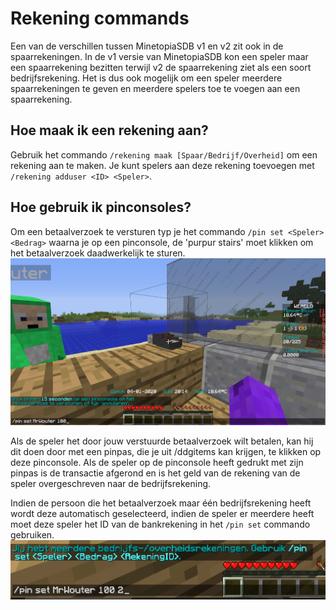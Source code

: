 # Rekening commands 

Een van de verschillen tussen MinetopiaSDB v1 en v2 zit ook in de spaarrekeningen. In de v1 versie van MinetopiaSDB kon een speler maar een spaarrekening bezitten terwijl v2 de spaarrekening ziet als een soort bedrijfsrekening. Het is dus ook mogelijk om een speler meerdere spaarrekeningen te geven en meerdere spelers toe te voegen aan een spaarrekening.

## Hoe maak ik een rekening aan?
Gebruik het commando ``/rekening maak [Spaar/Bedrijf/Overheid]`` om een rekening aan te maken. Je kunt spelers aan deze rekening toevoegen met ``/rekening adduser <ID> <Speler>``.

## Hoe gebruik ik pinconsoles?
Om een betaalverzoek te versturen typ je het commando ``/pin set <Speler> <Bedrag>`` waarna je op een pinconsole, de 'purpur stairs' moet klikken om het betaalverzoek daadwerkelijk te sturen.
![Pinconsole create payment request](../pinconsole_setup_nl.png)

Als de speler het door jouw verstuurde betaalverzoek wilt betalen, kan hij dit doen door met een pinpas, die je uit /ddgitems kan krijgen, te klikken op deze pinconsole. Als de speler op de pinconsole heeft gedrukt met zijn pinpas is de transactie afgerond en is het geld van de rekening van de speler overgeschreven naar de bedrijfsrekening. 

Indien de persoon die het betaalverzoek maar één bedrijfsrekening heeft wordt deze automatisch geselecteerd, indien de speler er meerdere heeft moet deze speler het ID van de bankrekening in het ``/pin set`` commando gebruiken.
![Pinconsole bankaccount select](../pinconsole_multiple_bankaccounts_nl.png)
